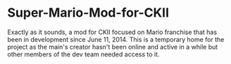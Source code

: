# Super-Mario-Mod-for-CKII
Exactly as it sounds, a mod for CKII focused on Mario franchise that has been in development since June 11, 2014. This is a temporary home for the project as the main's creator hasn't been online and active in a while but other members of the dev team needed access to it.
